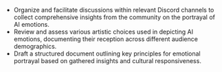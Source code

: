 - Organize and facilitate discussions within relevant Discord channels to collect comprehensive insights from the community on the portrayal of AI emotions.
- Review and assess various artistic choices used in depicting AI emotions, documenting their reception across different audience demographics.
- Draft a structured document outlining key principles for emotional portrayal based on gathered insights and cultural responsiveness.